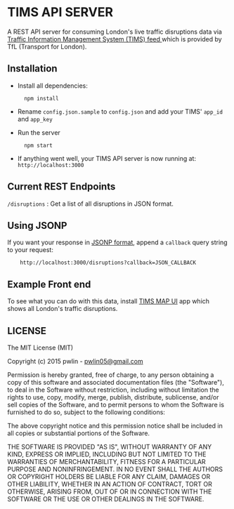 TIMS API SERVER
===============

A REST API server for consuming London's live traffic disruptions data via [Traffic Information Management System (TIMS) feed ](https://api-portal.tfl.gov.uk/docs) which is provided by TfL (Transport for London).

Installation
------------
- Install all dependencies:

        npm install
- Rename `config.json.sample` to `config.json` and add your TIMS' `app_id` and `app_key`
- Run the server

        npm start
- If anything went well, your TIMS API server is now running at: `http://localhost:3000`

Current REST Endpoints
----------------------

`/disruptions` : Get a list of all disruptions in JSON format.

Using JSONP
-----------

If you want your response in [JSONP format](https://en.wikipedia.org/wiki/JSONP), append a `callback` query string to your request:

        http://localhost:3000/disruptions?callback=JSON_CALLBACK

Example Front end
-----------------
To see what you can do with this data, install [TIMS MAP UI](https://github.com/pwlin/tims-map-ui) app which shows all London's traffic disruptions. 


LICENSE
--------
The MIT License (MIT)

Copyright (c) 2015 pwlin - pwlin05@gmail.com

Permission is hereby granted, free of charge, to any person obtaining a copy of
this software and associated documentation files (the "Software"), to deal in
the Software without restriction, including without limitation the rights to
use, copy, modify, merge, publish, distribute, sublicense, and/or sell copies of
the Software, and to permit persons to whom the Software is furnished to do so,
subject to the following conditions:

The above copyright notice and this permission notice shall be included in all
copies or substantial portions of the Software.

THE SOFTWARE IS PROVIDED "AS IS", WITHOUT WARRANTY OF ANY KIND, EXPRESS OR
IMPLIED, INCLUDING BUT NOT LIMITED TO THE WARRANTIES OF MERCHANTABILITY, FITNESS
FOR A PARTICULAR PURPOSE AND NONINFRINGEMENT. IN NO EVENT SHALL THE AUTHORS OR
COPYRIGHT HOLDERS BE LIABLE FOR ANY CLAIM, DAMAGES OR OTHER LIABILITY, WHETHER
IN AN ACTION OF CONTRACT, TORT OR OTHERWISE, ARISING FROM, OUT OF OR IN
CONNECTION WITH THE SOFTWARE OR THE USE OR OTHER DEALINGS IN THE SOFTWARE.

